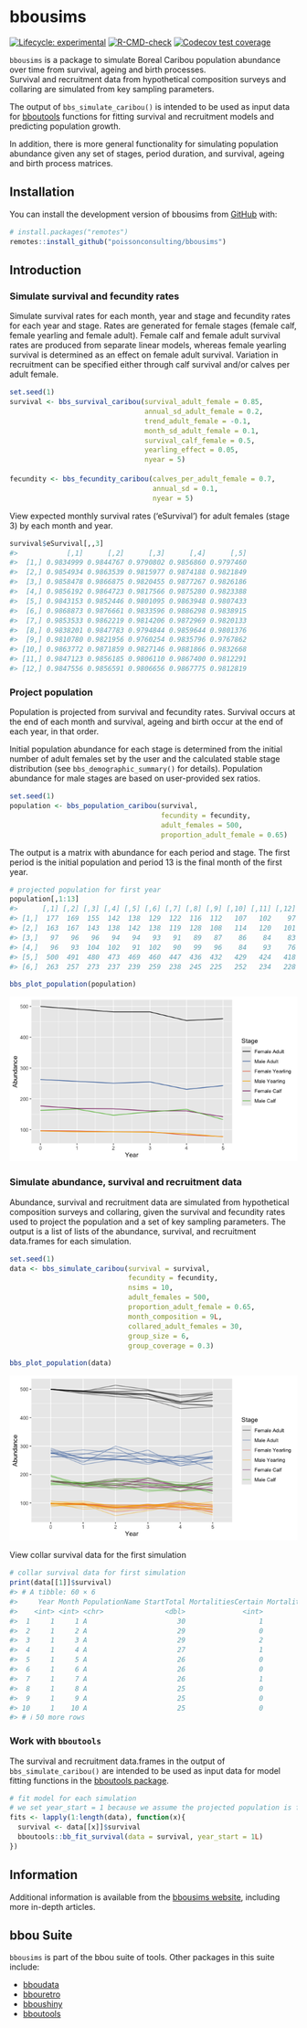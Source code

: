
<!-- README.md is generated from README.Rmd. Please edit that file -->

# bbousims

<!-- badges: start -->

[![Lifecycle:
experimental](https://img.shields.io/badge/lifecycle-experimental-orange.svg)](https://lifecycle.r-lib.org/articles/stages.html#experimental)
[![R-CMD-check](https://github.com/poissonconsulting/bbousims/actions/workflows/R-CMD-check.yaml/badge.svg)](https://github.com/poissonconsulting/bbousims/actions/workflows/R-CMD-check.yaml)
[![Codecov test
coverage](https://codecov.io/gh/poissonconsulting/bbousims/branch/main/graph/badge.svg)](https://app.codecov.io/gh/poissonconsulting/bbousims?branch=main)
<!-- badges: end -->

`bbousims` is a package to simulate Boreal Caribou population abundance
over time from survival, ageing and birth processes.  
Survival and recruitment data from hypothetical composition surveys and
collaring are simulated from key sampling parameters.

The output of `bbs_simulate_caribou()` is intended to be used as input
data for [bboutools](https://poissonconsulting.github.io/bboutools/)
functions for fitting survival and recruitment models and predicting
population growth.

In addition, there is more general functionality for simulating
population abundance given any set of stages, period duration, and
survival, ageing and birth process matrices.

## Installation

You can install the development version of bbousims from
[GitHub](https://github.com/) with:

``` r
# install.packages("remotes")
remotes::install_github("poissonconsulting/bbousims")
```

## Introduction

### Simulate survival and fecundity rates

Simulate survival rates for each month, year and stage and fecundity
rates for each year and stage. Rates are generated for female stages
(female calf, female yearling and female adult). Female calf and female
adult survival rates are produced from separate linear models, whereas
female yearling survival is determined as an effect on female adult
survival. Variation in recruitment can be specified either through calf
survival and/or calves per adult female.

``` r
set.seed(1)
survival <- bbs_survival_caribou(survival_adult_female = 0.85, 
                                 annual_sd_adult_female = 0.2,
                                 trend_adult_female = -0.1,
                                 month_sd_adult_female = 0.1,
                                 survival_calf_female = 0.5, 
                                 yearling_effect = 0.05,
                                 nyear = 5)

fecundity <- bbs_fecundity_caribou(calves_per_adult_female = 0.7, 
                                   annual_sd = 0.1,
                                   nyear = 5)
```

View expected monthly survival rates (‘eSurvival’) for adult females
(stage 3) by each month and year.

``` r
survival$eSurvival[,,3]
#>            [,1]      [,2]      [,3]      [,4]      [,5]
#>  [1,] 0.9834999 0.9844767 0.9790802 0.9856860 0.9797460
#>  [2,] 0.9854934 0.9863539 0.9815977 0.9874188 0.9821849
#>  [3,] 0.9858478 0.9866875 0.9820455 0.9877267 0.9826186
#>  [4,] 0.9856192 0.9864723 0.9817566 0.9875280 0.9823388
#>  [5,] 0.9843153 0.9852446 0.9801095 0.9863948 0.9807433
#>  [6,] 0.9868873 0.9876661 0.9833596 0.9886298 0.9838915
#>  [7,] 0.9853533 0.9862219 0.9814206 0.9872969 0.9820133
#>  [8,] 0.9838201 0.9847783 0.9794844 0.9859644 0.9801376
#>  [9,] 0.9810780 0.9821956 0.9760254 0.9835796 0.9767862
#> [10,] 0.9863772 0.9871859 0.9827146 0.9881866 0.9832668
#> [11,] 0.9847123 0.9856185 0.9806110 0.9867400 0.9812291
#> [12,] 0.9847556 0.9856591 0.9806656 0.9867775 0.9812819
```

### Project population

Population is projected from survival and fecundity rates. Survival
occurs at the end of each month and survival, ageing and birth occur at
the end of each year, in that order.

Initial population abundance for each stage is determined from the
initial number of adult females set by the user and the calculated
stable stage distribution (see `bbs_demographic_summary()` for details).
Population abundance for male stages are based on user-provided sex
ratios.

``` r
set.seed(1)
population <- bbs_population_caribou(survival,
                                     fecundity = fecundity,
                                     adult_females = 500, 
                                     proportion_adult_female = 0.65)
```

The output is a matrix with abundance for each period and stage. The
first period is the initial population and period 13 is the final month
of the first year.

``` r
# projected population for first year
population[,1:13]
#>      [,1] [,2] [,3] [,4] [,5] [,6] [,7] [,8] [,9] [,10] [,11] [,12] [,13]
#> [1,]  177  169  155  142  138  129  122  116  112   107   102    97   180
#> [2,]  163  167  143  138  142  138  119  128  108   114   120   101   180
#> [3,]   97   96   96   94   94   93   91   89   87    86    84    83    94
#> [4,]   96   93  104  102   91  102   90   99   96    84    93    76    97
#> [5,]  500  491  480  473  469  460  447  436  432   429   424   418   492
#> [6,]  263  257  273  237  239  259  238  245  225   252   234   228   271
```

``` r
bbs_plot_population(population)
```

![](man/figures/README-unnamed-chunk-6-1.png)<!-- -->

### Simulate abundance, survival and recruitment data

Abundance, survival and recruitment data are simulated from hypothetical
composition surveys and collaring, given the survival and fecundity
rates used to project the population and a set of key sampling
parameters. The output is a list of lists of the abundance, survival,
and recruitment data.frames for each simulation.

``` r
set.seed(1)
data <- bbs_simulate_caribou(survival = survival,
                             fecundity = fecundity,
                             nsims = 10,
                             adult_females = 500,
                             proportion_adult_female = 0.65,
                             month_composition = 9L,
                             collared_adult_females = 30,
                             group_size = 6, 
                             group_coverage = 0.3)
```

``` r
bbs_plot_population(data)
```

![](man/figures/README-unnamed-chunk-8-1.png)<!-- -->

View collar survival data for the first simulation

``` r
# collar survival data for first simulation
print(data[[1]]$survival)
#> # A tibble: 60 × 6
#>     Year Month PopulationName StartTotal MortalitiesCertain MortalitiesUncertain
#>    <int> <int> <chr>               <dbl>              <int>                <int>
#>  1     1     1 A                      30                  1                    0
#>  2     1     2 A                      29                  0                    0
#>  3     1     3 A                      29                  2                    0
#>  4     1     4 A                      27                  1                    0
#>  5     1     5 A                      26                  0                    0
#>  6     1     6 A                      26                  0                    0
#>  7     1     7 A                      26                  1                    0
#>  8     1     8 A                      25                  0                    0
#>  9     1     9 A                      25                  0                    0
#> 10     1    10 A                      25                  0                    0
#> # ℹ 50 more rows
```

### Work with `bboutools`

The survival and recruitment data.frames in the output of
`bbs_simulate_caribou()` are intended to be used as input data for model
fitting functions in the [bboutools
package](%22https://poissonconsulting.github.io/bboutools/).

``` r
# fit model for each simulation
# we set year_start = 1 because we assume the projected population is for the biological year
fits <- lapply(1:length(data), function(x){
  survival <- data[[x]]$survival
  bboutools::bb_fit_survival(data = survival, year_start = 1L)
})
```

## Information

Additional information is available from the [bbousims
website](https://poissonconsulting.github.io/bbousims/), including more
in-depth articles.

## bbou Suite

`bbousims` is part of the bbou suite of tools. Other packages in this
suite include:

- [bboudata](https://github.com/poissonconsulting/bboudata)
- [bbouretro](https://github.com/poissonconsulting/bbouretro)
- [bboushiny](https://github.com/poissonconsulting/bboushiny)
- [bboutools](https://github.com/poissonconsulting/bboutools)
